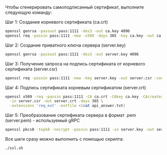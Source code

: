 Чтобы сгенерировать самоподписанный сертификат, выполните следующую команду:

Шаг 1: Создание корневого сертификата (ca.crt)
```bash
openssl genrsa -passout pass:1111 -des3 -out ca.key 4096
openssl req -passin pass:1111 -new -x509 -days 365 -key ca.key -out ca.crt -config <(cat csr_ca.txt)
```

Шаг 2: Создание приватного ключа сервера (server.key)
```bash
openssl genrsa -passout pass:1111 -des3 -out server.key 4096
```

Шаг 3: Получение запроса на подпись сертификата от корневого сертификата (server.csr)
```bash
openssl req -passin pass:1111 -new -key server.key -out server.csr -config <(cat api_answer.txt)
```

Шаг 4: Подпись сертификата корневым сертификатом (server.crt)
```bash
openssl x509 -req -passin pass:1111 -CA ca.crt -CAkey ca.key -CAcreateserial \
  -in server.csr -out server.crt -days 365 \
  -extensions 'req_ext' -extfile <(cat api_answer.txt)
```

Шаг 5: Преобразование сертификата сервера в формат .pem (server.pem) - используемый gRPC
```bash
openssl pkcs8 -topk8 -nocrypt -passin pass:1111 -in server.key -out server.pem
```

Все шаги сразу можно выполнить с помощью скрипта:
```bash
./ssl.sh
```
